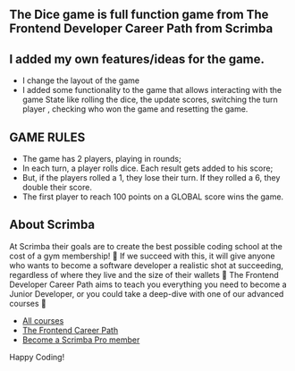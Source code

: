 ## The Dice game is full function game from The Frontend Developer Career Path from Scrimba
## I added my own features/ideas for the game.

- I change the layout of the game
- I added some functionality to the game that allows interacting with the game State like rolling the dice,  the update scores, switching the turn player , checking who won the game and resetting the game.


## GAME RULES ##




- The game has 2 players, playing in rounds;
- In each turn, a player rolls dice. Each result gets added to his score;
- But, if the players rolled a 1, they lose their turn. If they rolled a 6, they double their score.
- The first player to reach 100 points on a GLOBAL score wins the game.





## About Scrimba

At Scrimba their goals are to create the best possible coding school at the cost of a gym membership! 💜
If we succeed with this, it will give anyone who wants to become a software developer a realistic shot at succeeding, regardless of where they live and the size of their wallets 🎉
The Frontend Developer Career Path aims to teach you everything you need to become a Junior Developer, or you could take a deep-dive with one of our advanced courses 🚀

- [All courses](https://scrimba.com/allcourses)
- [The Frontend Career Path](https://scrimba.com/learn/frontend)
- [Become a Scrimba Pro member](https://scrimba.com/pricing)

Happy Coding!

